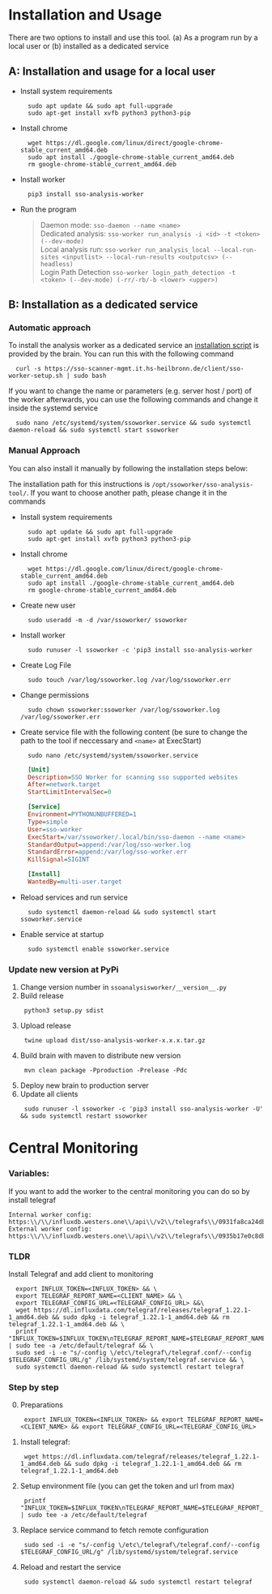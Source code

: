 # Installation and Usage

There are two options to install and use this tool. (a) As a program run by a local user or (b) installed as a dedicated
service

## A: Installation and usage for a local user

- Install system requirements
  ```shell
    sudo apt update && sudo apt full-upgrade
    sudo apt-get install xvfb python3 python3-pip
  ```
- Install chrome
  ```shell
    wget https://dl.google.com/linux/direct/google-chrome-stable_current_amd64.deb
    sudo apt install ./google-chrome-stable_current_amd64.deb
    rm google-chrome-stable_current_amd64.deb
  ```
- Install worker
  ```shell
    pip3 install sso-analysis-worker
  ```
- Run the program
  > Daemon mode: `sso-daemon --name <name>`  
  > Dedicated analysis: `sso-worker run_analysis -i <id> -t <token> (--dev-mode)`  
  > Local analysis run: `sso-worker run_analysis_local --local-run-sites <inputlist> --local-run-results <outputcsv> (--headless)`  
  > Login Path Detection `sso-worker login_path_detection -t <token> (--dev-mode) (-rr/-rb/-b <lower> <upper>)`  

## B: Installation as a dedicated service

### Automatic approach 

To install the analysis worker as a dedicated service an [installation script](./sso-worker-setup.sh) is provided by the
brain. You can run this with the following command
```shell
  curl -s https://sso-scanner-mgmt.it.hs-heilbronn.de/client/sso-worker-setup.sh | sudo bash
```

If you want to change the name or parameters (e.g. server host / port) of the worker afterwards, you can use the following commands and change it inside the systemd service
```shell
  sudo nano /etc/systemd/system/ssoworker.service && sudo systemctl daemon-reload && sudo systemctl start ssoworker
```

### Manual Approach

You can also install it manually by following the installation steps below:

The installation path for this instructions is `/opt/ssoworker/sso-analysis-tool/`. If you want to choose another path,
please change it in the commands

- Install system requirements
  ```shell
    sudo apt update && sudo apt full-upgrade
    sudo apt-get install xvfb python3 python3-pip
  ```
- Install chrome
  ```shell
    wget https://dl.google.com/linux/direct/google-chrome-stable_current_amd64.deb
    sudo apt install ./google-chrome-stable_current_amd64.deb
    rm google-chrome-stable_current_amd64.deb
  ```
- Create new user
  ```shell
    sudo useradd -m -d /var/ssoworker/ ssoworker
  ```
- Install worker
  ```shell
    sudo runuser -l ssoworker -c 'pip3 install sso-analysis-worker
  ```
- Create Log File
  ```shell
    sudo touch /var/log/ssoworker.log /var/log/ssoworker.err
  ```
- Change permissions
  ```shell
    sudo chown ssoworker:ssoworker /var/log/ssoworker.log /var/log/ssoworker.err
  ```
- Create service file with the following content (be sure to change the path to the tool if neccessary and `<name>` at
  ExecStart)
  ```commandline
    sudo nano /etc/systemd/system/ssoworker.service
  ```
  ```ini
    [Unit]
    Description=SSO Worker for scanning sso supported websites
    After=network.target
    StartLimitIntervalSec=0
  
    [Service]
    Environment=PYTHONUNBUFFERED=1
    Type=simple
    User=sso-worker
    ExecStart=/var/ssoworker/.local/bin/sso-daemon --name <name>
    StandardOutput=append:/var/log/sso-worker.log
    StandardError=append:/var/log/sso-worker.err
    KillSignal=SIGINT
  
    [Install]
    WantedBy=multi-user.target
    ```
- Reload services and run service
  ```shell
    sudo systemctl daemon-reload && sudo systemctl start ssoworker.service
  ```
- Enable service at startup
  ```shell
    sudo systemctl enable ssoworker.service
  ```

### Update new version at PyPi

1. Change version number in `ssoanalysisworker/__version__.py`
2. Build release
   ```shell
    python3 setup.py sdist
   ```
3. Upload release
   ```shell
    twine upload dist/sso-analysis-worker-x.x.x.tar.gz
   ```
4. Build brain with maven to distribute new version
   ```shell
    mvn clean package -Pproduction -Prelease -Pdc
   ```
5. Deploy new brain to production server
6. Update all clients
   ```
    sudo runuser -l ssoworker -c 'pip3 install sso-analysis-worker -U' && sudo systemctl restart ssoworker
   ``` 

# Central Monitoring
### Variables:
If you want to add the worker to the central monitoring you can do so by install telegraf
```
Internal worker config: https:\\/\\/influxdb.westers.one\\/api\\/v2\\/telegrafs\\/0931fa8ca24db000 
External worker config: https:\\/\\/influxdb.westers.one\\/api\\/v2\\/telegrafs\\/0935b17e0c8db000
```
### TLDR
Install Telegraf and add client to monitoring
```shell
  export INFLUX_TOKEN=<INFLUX_TOKEN> && \
  export TELEGRAF_REPORT_NAME=<CLIENT_NAME> && \
  export TELEGRAF_CONFIG_URL=<TELEGRAF_CONFIG_URL> &&\
  wget https://dl.influxdata.com/telegraf/releases/telegraf_1.22.1-1_amd64.deb && sudo dpkg -i telegraf_1.22.1-1_amd64.deb && rm telegraf_1.22.1-1_amd64.deb && \
  printf "INFLUX_TOKEN=$INFLUX_TOKEN\nTELEGRAF_REPORT_NAME=$TELEGRAF_REPORT_NAME\n" | sudo tee -a /etc/default/telegraf && \
  sudo sed -i -e "s/-config \/etc\/telegraf\/telegraf.conf/--config $TELEGRAF_CONFIG_URL/g" /lib/systemd/system/telegraf.service && \
  sudo systemctl daemon-reload && sudo systemctl restart telegraf
```

### Step by step
0. Preparations
   ```shell
    export INFLUX_TOKEN=<INFLUX_TOKEN> && export TELEGRAF_REPORT_NAME=<CLIENT_NAME> && export TELEGRAF_CONFIG_URL=<TELEGRAF_CONFIG_URL>
   ```
1. Install telegraf:
   ```shell
    wget https://dl.influxdata.com/telegraf/releases/telegraf_1.22.1-1_amd64.deb && sudo dpkg -i telegraf_1.22.1-1_amd64.deb && rm telegraf_1.22.1-1_amd64.deb
   ```
2. Setup environment file (you can get the token and url from max)
   ```shell
    printf "INFLUX_TOKEN=$INFLUX_TOKEN\nTELEGRAF_REPORT_NAME=$TELEGRAF_REPORT_NAME\n" | sudo tee -a /etc/default/telegraf
   ```
3. Replace service command to fetch remote configuration
   ```shell
    sudo sed -i -e "s/-config \/etc\/telegraf\/telegraf.conf/--config $TELEGRAF_CONFIG_URL/g" /lib/systemd/system/telegraf.service
   ```
4. Reload and restart the service
   ```shell
    sudo systemctl daemon-reload && sudo systemctl restart telegraf
   ```